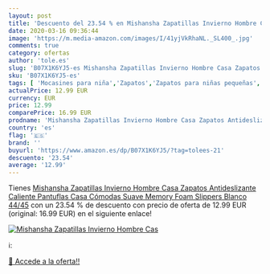 ```yaml
---
layout: post
title: 'Descuento del 23.54 % en Mishansha Zapatillas Invierno Hombre Cas'
date: 2020-03-16 09:36:44
image: 'https://m.media-amazon.com/images/I/41yjVkRhaNL._SL400_.jpg'
comments: true
category: ofertas
author: 'tole.es'
slug: 'B07X1K6YJ5-es Mishansha Zapatillas Invierno Hombre Casa Zapatos...'
sku: 'B07X1K6YJ5-es'
tags: [ 'Mocasines para niña','Zapatos','Zapatos para niñas pequeñas','Zapatos y complementos','zapatos', ]
actualPrice: 12.99 EUR
currency: EUR
price: 12.99
comparePrice: 16.99 EUR
prodname: 'Mishansha Zapatillas Invierno Hombre Casa Zapatos Antideslizante Caliente Pantuflas Casa Cómodas Suave Memory Foam Slippers Blanco 44/45'
country: 'es'
flag: '🇪🇸'
brand: ''
buyurl: 'https://www.amazon.es/dp/B07X1K6YJ5/?tag=tolees-21'
descuento: '23.54'
average: '12.99'
---
```


Tienes [Mishansha Zapatillas Invierno Hombre Casa Zapatos Antideslizante Caliente Pantuflas Casa Cómodas Suave Memory Foam Slippers Blanco 44/45](https://www.amazon.es/dp/B07X1K6YJ5/?tag=tolees-21) con un 23.54 % de descuento con precio de oferta de 12.99 EUR (original: 16.99 EUR) en el siguiente enlace!

[![Mishansha Zapatillas Invierno Hombre Cas](https://m.media-amazon.com/images/I/41yjVkRhaNL._SL400_.jpg)](https://www.amazon.es/dp/B07X1K6YJ5/?tag=tolees-21)

ℹ️:


[🛒 Accede a la oferta!!](https://www.amazon.es/dp/B07X1K6YJ5/?tag=tolees-21)
